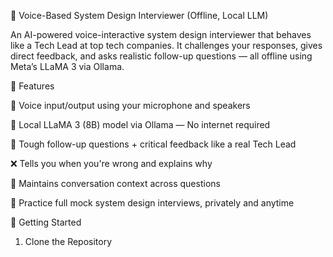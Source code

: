 🧠 Voice-Based System Design Interviewer (Offline, Local LLM)

An AI-powered voice-interactive system design interviewer that behaves like a Tech Lead at top tech companies. It challenges your responses, gives direct feedback, and asks realistic follow-up questions — all offline using Meta’s LLaMA 3 via Ollama.

🎯 Features

🎤 Voice input/output using your microphone and speakers

🧠 Local LLaMA 3 (8B) model via Ollama — No internet required

💬 Tough follow-up questions + critical feedback like a real Tech Lead

❌ Tells you when you're wrong and explains why

🔁 Maintains conversation context across questions

🧪 Practice full mock system design interviews, privately and anytime

🚀 Getting Started

1. Clone the Repository
